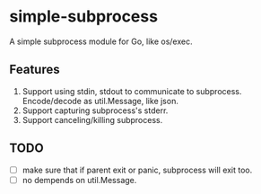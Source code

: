 # simple-subprocess
A simple subprocess module for Go, like os/exec.


## Features

1. Support using stdin, stdout to communicate to subprocess. Encode/decode as util.Message, like json.
2. Support capturing subprocess's stderr.
3. Support canceling/killing subprocess.


## TODO

- [ ] make sure that if parent exit or panic, subprocess will exit too.
- [ ] no dempends on util.Message.